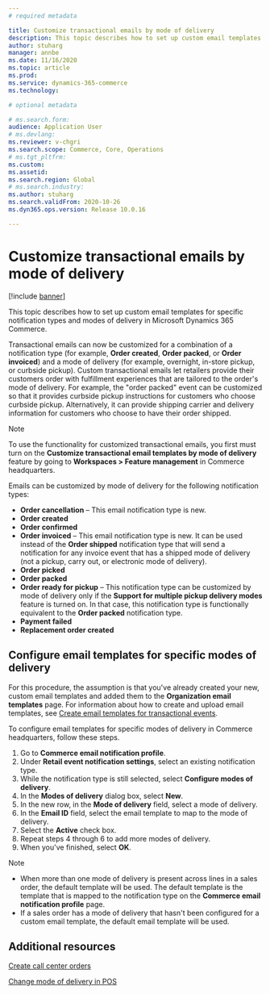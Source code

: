 ```yaml
---
# required metadata

title: Customize transactional emails by mode of delivery
description: This topic describes how to set up custom email templates for specific notification types and modes of delivery in Microsoft Dynamics 365 Commerce.
author: stuharg
manager: annbe
ms.date: 11/16/2020
ms.topic: article
ms.prod: 
ms.service: dynamics-365-commerce
ms.technology: 

# optional metadata

# ms.search.form: 
audience: Application User
# ms.devlang: 
ms.reviewer: v-chgri
ms.search.scope: Commerce, Core, Operations
# ms.tgt_pltfrm: 
ms.custom: 
ms.assetid: 
ms.search.region: Global
# ms.search.industry: 
ms.author: stuharg
ms.search.validFrom: 2020-10-26
ms.dyn365.ops.version: Release 10.0.16

---
```


# Customize transactional emails by mode of delivery

[!include [banner](includes/banner.md)]

This topic describes how to set up custom email templates for specific notification types and modes of delivery in Microsoft Dynamics 365 Commerce.

Transactional emails can now be customized for a combination of a notification type (for example, **Order created**, **Order packed**, or **Order invoiced**) and a mode of delivery (for example, overnight, in-store pickup, or curbside pickup). Custom transactional emails let retailers provide their customers order with fulfillment experiences that are tailored to the order's mode of delivery. For example, the "order packed" event can be customized so that it provides curbside pickup instructions for customers who choose curbside pickup. Alternatively, it can provide shipping carrier and delivery information for customers who choose to have their order shipped.

> [!NOTE]
> To use the functionality for customized transactional emails, you first must turn on the **Customize transactional email templates by mode of delivery** feature by going to **Workspaces \> Feature management** in Commerce headquarters.

Emails can be customized by mode of delivery for the following notification types:

- **Order cancellation** – This email notification type is new.
- **Order created**
- **Order confirmed**
- **Order invoiced** – This email notification type is new. It can be used instead of the **Order shipped** notification type that will send a notification for any invoice event that has a shipped mode of delivery (not a pickup, carry out, or electronic mode of delivery).
- **Order picked**
- **Order packed**
- **Order ready for pickup** – This notification type can be customized by mode of delivery only if the **Support for multiple pickup delivery modes** feature is turned on. In that case, this notification type is functionally equivalent to the **Order packed** notification type.
- **Payment failed**
- **Replacement order created**

## Configure email templates for specific modes of delivery

For this procedure, the assumption is that you've already created your new, custom email templates and added them to the **Organization email templates** page. For information about how to create and upload email templates, see [Create email templates for transactional events](email-templates-transactions.md).

To configure email templates for specific modes of delivery in Commerce headquarters, follow these steps.

1. Go to **Commerce email notification profile**.
1. Under **Retail event notification settings**, select an existing notification type.
1. While the notification type is still selected, select **Configure modes of delivery**.
1. In the **Modes of delivery** dialog box, select **New**.
1. In the new row, in the **Mode of delivery** field, select a mode of delivery.
1. In the **Email ID** field, select the email template to map to the mode of delivery.
1. Select the **Active** check box.
1. Repeat steps 4 through 6 to add more modes of delivery.
1. When you've finished, select **OK**.

> [!NOTE]
> - When more than one mode of delivery is present across lines in a sales order, the default template will be used. The default template is the template that is mapped to the notification type on the **Commerce email notification profile** page.
> - If a sales order has a mode of delivery that hasn't been configured for a custom email template, the default email template will be used.

## Additional resources

[Create call center orders](/tasks/create-call-center-orders.md)

[Change mode of delivery in POS](pos-change-delivery-mode.md)
